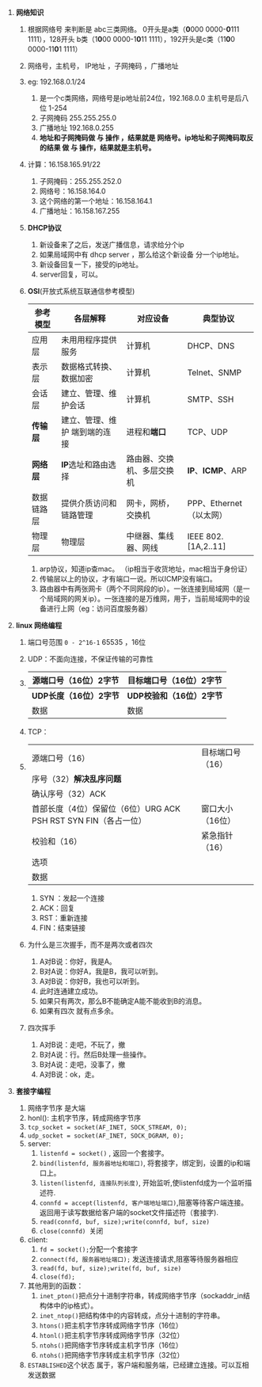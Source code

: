 1. **网络知识**

   1. 根据网络号 来判断是 abc三类网络。 0开头是a类（**0**000 0000-**0**111 1111），128开头 b类（1**0**00 0000-1**0**11 1111），192开头是c类（11**0**0 0000-11**0**1 1111）

   2. 网络号，主机号， IP地址 ，子网掩码 ，广播地址

   3. eg: 192.168.0.1/24

      1. 是一个c类网络，网络号是ip地址前24位，192.168.0.0 主机号是后八位 1-254
      2. 子网掩码 255.255.255.0
      3. 广播地址 192.168.0.255
      4. **地址和子网掩码做 与 操作 ，结果就是 网络号。ip地址和子网掩码取反的结果 做 与 操作，结果就是主机号。**

   4. 计算：16.158.165.91/22

      1. 子网掩码：255.255.252.0
      2. 网络号：16.158.164.0
      3. 这个网络的第一个地址：16.158.164.1
      4. 广播地址：16.158.167.255

   5. **DHCP协议**

      1. 新设备来了之后，发送广播信息，请求给分个ip
      2. 如果局域网中有 dhcp server ，那么给这个新设备 分一个ip地址。
      3. 新设备回复一下，接受的ip地址。
      4. server回复，可以。

   6. **OSI**(开放式系统互联通信参考模型)

      | 参考模型   | 各层解释                      | 对应设备                   | 典型协议                |
      | ---------- | ----------------------------- | -------------------------- | ----------------------- |
      | 应用层     | 未用用程序提供服务            | 计算机                     | DHCP、DNS               |
      | 表示层     | 数据格式转换、数据加密        | 计算机                     | Telnet、SNMP            |
      | 会话层     | 建立、管理、维护会话          | 计算机                     | SMTP、SSH               |
      | **传输层** | 建立、管理、维护 端到端的连接 | 进程和**端口**             | TCP、UDP                |
      | **网络层** | **IP**选址和路由选择          | 路由器、交换机、多层交换机 | **IP**、**ICMP**、ARP   |
      | 数据链路层 | 提供介质访问和链路管理        | 网卡，网桥，交换机         | PPP、Ethernet（以太网） |
      | 物理层     | 物理层                        | 中继器、集线器、网线       | IEEE 802.[1A,2..11]     |

      1. arp协议，知道ip查mac。 （ip相当于收货地址，mac相当于身份证）
      2. 传输层以上的协议，才有端口一说。所以ICMP没有端口。
      3. 路由器中有两张网卡（两个不同网段的ip）。一张连接到局域网（是一个局域网的网关ip）。一张连接的是万维网，用于，当前局域网中的设备进行上网（eg：访问百度服务器）

2. **linux 网络编程**

   1. 端口号范围 `0 - 2^16-1` 65535 ，16位

   2. UDP：不面向连接，不保证传输的可靠性

   3. | 源端口号（16位）2字节    | 目标端口号（16位）2字节    |
      | ------------------------ | -------------------------- |
      | **UDP长度（16位）2字节** | **UDP校验和（16位）2字节** |
      | 数据                     | 数据                       |

   4. TCP：

   5. |                                                              |                  |
      | ------------------------------------------------------------ | ---------------- |
      | 源端口号（16）                                               | 目标端口号（16） |
      | 序号（32）**解决乱序问题**                                   |                  |
      | 确认序号（32）ACK                                            |                  |
      | 首部长度（4位）保留位（6位）URG ACK PSH RST SYN FIN（各占一位） | 窗口大小（16位） |
      | 校验和（16）                                                 | 紧急指针（16）   |
      | 选项                                                         |                  |
      | 数据                                                         |                  |

      1. SYN ：发起一个连接
      2. ACK：回复
      3. RST：重新连接
      4. FIN：结束链接

   6. 为什么是三次握手，而不是两次或者四次

      1. A对B说：你好，我是A。
      2. B对A说：你好A，我是B，我可以听到。
      3. A对B说：你好B，我也可以听到。
      4. 此时连通建立成功。
      5. 如果只有两次，那么B不能确定A能不能收到B的消息。
      6. 如果有四次 就有点多余。

   7. 四次挥手

      1. A对B说：走吧，不玩了，撤
      2. B对A说：行。然后B处理一些操作。
      3. B对A说：走吧，没事了，撤
      4. A对B说：ok，走。

3. **套接字编程**

   1. 网络字节序 是大端
   2. honl(): 主机字节序，转成网络字节序
   3. `tcp_socket = socket(AF_INET, SOCK_STREAM, 0);`
   4. `udp_socket = socket(AF_INET, SOCK_DGRAM, 0);`
   5. server:
      1. `listenfd = socket()` , 返回一个套接字。
      2. `bind(listenfd, 服务器地址和端口)`, 将套接字，绑定到，设置的ip和端口上。
      3. `listen(listenfd, 连接队列长度)`, 开始监听,使listenfd成为一个监听描述符.
      4. `connfd = accept(listenfd, 客户端地址端口)`,阻塞等待客户端连接。返回用于读写数据给客户端的socket文件描述符（套接字).
      5. `read(connfd, buf, size);write(connfd, buf, size)`
      6. `close(connfd) `关闭
   6. client:
      1. `fd = socket();`分配一个套接字
      2. `connect(fd, 服务器地址端口);` 发送连接请求,阻塞等待服务器相应
      3. `read(fd, buf, size);write(fd, buf, size)`
      4. `close(fd);`
   7. 其他用到的函数：
      1. `inet_pton()`把点分十进制字符串，转成网络字节序（sockaddr_in结构体中的ip格式）。
      2. `inet_ntop()`把结构体中的内容转成，点分十进制的字符串。
      3.  `htons()`把主机字节序转成网络字节序（16位）
      4.  `htonl()`把主机字节序转成网络字节序（32位）
      5.  `ntohs()`把网络字节序转成主机字节序（16位）
      6.  `ntohs()`把网络字节序转成主机字节序（32位）
   8. `ESTABLISHED`这个状态 属于，客户端和服务端，已经建立连接。可以互相发送数据
